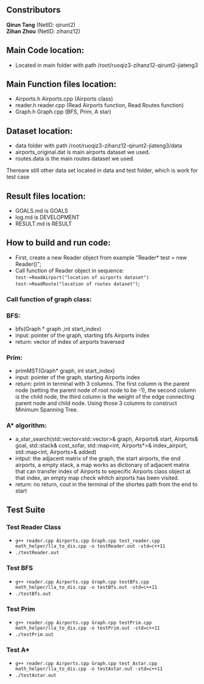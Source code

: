 
## Constributors <br/>
**Qirun Tang** (NetID: qirunt2)<br/>
**Zihan Zhou** (NetID: zihanz12)<br/>

## Main Code location: <br/>
- Located in main folder with path /root/ruoqiz3-zihanz12-qirunt2-jiateng3<br/>

## Main Function files location: <br/>
- Airports.h Airports.cpp (Airports class)<br/>
- reader.h reader.cpp (Read Airports function, Read Routes function)<br/>
- Graph.h Graph.cpp (BFS, Prim, A star)<br/>

## Dataset location: <br/>
- data folder with path /root/ruoqiz3-zihanz12-qirunt2-jiateng3/data<br/>
- airports_original.dat is main airports dataset we used.<br/>
- routes.data is the main routes dataset we used.<br/>

Thereare still other data set located in data and test folder, which is work for test case<br/>

## Result files location: <br/>
- GOALS.md is GOALS <br/>
- log.md is DEVELOPMENT<br/>
- RESULT.md is RESULT<br/>

## How to build and run code: <br/>
- First, create a new Reader object from example "Reader* test = new Reader()";<br/>
- Call function of Reader object in sequence: <br/>
    `test->ReadAirport("location of airports dataset")`<br/>
    `test->ReadRoute("location of routes dataset")`;<br/>
### Call function of graph class: <br/>
### BFS: <br/>
- bfs(Graph * graph ,int start_index)<br/>
- input: pointer of the graph, starting bfs Airports index<br/>
- return: vector of index of airports traversed<br/>

### Prim: <br/>
- primMST(Graph* graph, int start_index)<br/>
- input: pointer of the graph, starting Airports index<br/>
- return: print in terminal with 3 columns. The first column is the parent node (setting the parent node of root node to be -1), the second column is the child node, the third column is the weight of the edge connecting parent node and child node. Using those 3 columns to construct Minimum Spanning Tree.</br>

### A* algorithm: <br/>
- a_star_search(std::vector<std::vector<int>>& graph, Airports& start, Airports& goal, std::stack<Airports>& cost_sofar, std::map<int, Airports*>& index_airport, std::map<int, Airports>& added) <br/>
- intput: the adjacent matrix of the graph, the start airports, the end airports, a empty stack<Airports>, a map works as dictionary of adjacent matrix that can transfer index of 
Airports to sepecific Airports class object at that index, an empty map check whitch airports has been visited. <br/>
- return: no return, cout in the terminal of the shortes path from the end to start<br/>

## Test Suite<br/>
### Test Reader Class<br/>
- `g++ reader.cpp Airports.cpp Graph.cpp test_reader.cpp math_helper/lla_to_dis.cpp -o testReader.out -std=c++11`
- `./testReader.out`
### Test BFS <br/>
- `g++ reader.cpp Airports.cpp Graph.cpp testBfs.cpp math_helper/lla_to_dis.cpp -o testBfs.out -std=c++11`
- `./testBfs.out`
### Test Prim <br/>
- `g++ reader.cpp Airports.cpp Graph.cpp testPrim.cpp math_helper/lla_to_dis.cpp -o testPrim.out -std=c++11`
- `./testPrim.out`
### Test A* <br/>
- `g++ reader.cpp Airports.cpp Graph.cpp test_Astar.cpp math_helper/lla_to_dis.cpp -o testAstar.out -std=c++11`
- `./testAstar.out`
